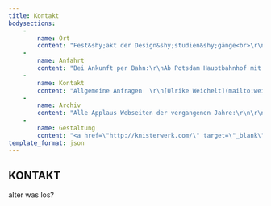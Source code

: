 ```yaml
---
title: Kontakt
bodysections:
    -
        name: Ort
        content: "Fest&shy;akt der Design&shy;studien&shy;gänge<br>\r\n<em>Großer Hörsaal</em> · <abbr>Hauptgebäude</abbr>\r\n<br><br>\r\nFest&shy;akt der Europä&shy;ischen Medien&shy;wissen&shy;schaft<br>\r\n<abbr>Haus D & Casino</abbr>\r\n"
    -
        name: Anfahrt
        content: "Bei Ankunft per Bahn:\r\nAb Potsdam Haupt­bahnhof mit der Tram 92 oder 96 bis Campus Fach­hochschule. Parkplätze am Campus sind vorhanden. "
    -
        name: Kontakt
        content: "Allgemeine Anfragen  \r\n[Ulrike Weichelt](mailto:weichelt@fh-potsdam.de)  \r\n<a href=\"tel:+493315801062\">0331 – 580 10 62</a>\r\n\r\nPresseanfragen  \r\nPascal Hanke  \r\n& Miriam Kugland  \r\n\r\n[Impressum](http://www.applaus-potsdam.de/2018/impressum/)"
    -
        name: Archiv
        content: "Alle Applaus Webseiten der vergangenen Jahre:\r\n\r\n<abbr>\r\n<a href=\"http://www.applaus-potsdam.de/2017\">2017</a> · <a href=\"http://www.applaus-potsdam.de/2016\">2016</a> · <a href=\"http://www.applaus-potsdam.de/2015\">2015</a> · <a href=\"http://www.applaus-potsdam.de/2014\">2014</a> · <a href=\"http://www.applaus-potsdam.de/2013\">2013</a> · <a href=\"http://www.applaus-potsdam.de/2012\">2012</a> · <a href=\"http://www.applaus-potsdam.de/2011\">2011</a> · <a href=\"http://www.applaus-potsdam.de/2010\">2010</a> · <a href=\"http://www.applaus-potsdam.de/2009\">2009</a> · <a href=\"http://www.applaus-potsdam.de/2008\">2008</a> · <a href=\"http://www.applaus-potsdam.de/2007\">2007</a> · <a href=\"http://www.applaus-potsdam.de/2006\">2006</a>\r\n</abbr>"
    -
        name: Gestaltung
        content: "<a href=\"http://knisterwerk.com/\" target=\"_blank\">Phillip Kortlang &  \r\nChris Magiera</a>\r\n\r\nPowered by <a href=\"https://incom.org/\" target=\"_blank\">Incom</a>"
template_format: json
---
```


## KONTAKT
alter was los?